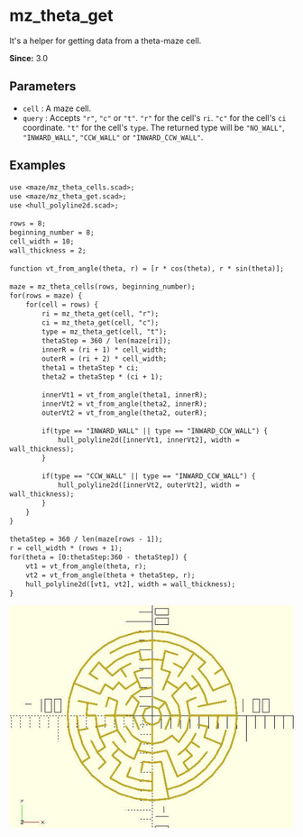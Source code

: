 # mz_theta_get

It's a helper for getting data from a theta-maze cell.

**Since:** 3.0

## Parameters

- `cell` : A maze cell.
- `query` : Accepts `"r"`, `"c"` or `"t"`. `"r"` for the cell's `ri`. `"c"` for the cell's `ci` coordinate. `"t"` for the cell's `type`. The returned type will be `"NO_WALL"`, `"INWARD_WALL"`, `"CCW_WALL"` or `"INWARD_CCW_WALL"`.

## Examples
    
	use <maze/mz_theta_cells.scad>;
	use <maze/mz_theta_get.scad>;
	use <hull_polyline2d.scad>;

	rows = 8;
	beginning_number = 8;
	cell_width = 10;
	wall_thickness = 2;

	function vt_from_angle(theta, r) = [r * cos(theta), r * sin(theta)];

	maze = mz_theta_cells(rows, beginning_number);
	for(rows = maze) {
		for(cell = rows) {
			ri = mz_theta_get(cell, "r");
			ci = mz_theta_get(cell, "c");
			type = mz_theta_get(cell, "t");
			thetaStep = 360 / len(maze[ri]);
			innerR = (ri + 1) * cell_width;
			outerR = (ri + 2) * cell_width;
			theta1 = thetaStep * ci;
			theta2 = thetaStep * (ci + 1);
			
			innerVt1 = vt_from_angle(theta1, innerR);
			innerVt2 = vt_from_angle(theta2, innerR);
			outerVt2 = vt_from_angle(theta2, outerR);
			
			if(type == "INWARD_WALL" || type == "INWARD_CCW_WALL") {
				hull_polyline2d([innerVt1, innerVt2], width = wall_thickness);
			}

			if(type == "CCW_WALL" || type == "INWARD_CCW_WALL") {
				hull_polyline2d([innerVt2, outerVt2], width = wall_thickness);
			}
		} 
	}

	thetaStep = 360 / len(maze[rows - 1]);
	r = cell_width * (rows + 1);
	for(theta = [0:thetaStep:360 - thetaStep]) {
		vt1 = vt_from_angle(theta, r);
		vt2 = vt_from_angle(theta + thetaStep, r);
		hull_polyline2d([vt1, vt2], width = wall_thickness);
	} 

![mz_theta_get](images/lib3x-mz_theta_get-1.JPG)